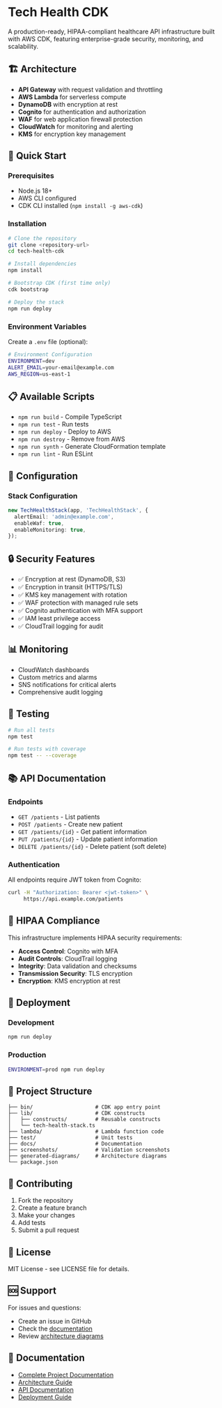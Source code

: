 # Tech Health CDK

A production-ready, HIPAA-compliant healthcare API infrastructure built with AWS CDK, featuring enterprise-grade security, monitoring, and scalability.

## 🏗️ Architecture

- **API Gateway** with request validation and throttling
- **AWS Lambda** for serverless compute
- **DynamoDB** with encryption at rest
- **Cognito** for authentication and authorization
- **WAF** for web application firewall protection
- **CloudWatch** for monitoring and alerting
- **KMS** for encryption key management

## 🚀 Quick Start

### Prerequisites

- Node.js 18+
- AWS CLI configured
- CDK CLI installed (`npm install -g aws-cdk`)

### Installation

```bash
# Clone the repository
git clone <repository-url>
cd tech-health-cdk

# Install dependencies
npm install

# Bootstrap CDK (first time only)
cdk bootstrap

# Deploy the stack
npm run deploy
```

### Environment Variables

Create a `.env` file (optional):

```bash
# Environment Configuration
ENVIRONMENT=dev
ALERT_EMAIL=your-email@example.com
AWS_REGION=us-east-1
```

## 📋 Available Scripts

- `npm run build` - Compile TypeScript
- `npm run test` - Run tests
- `npm run deploy` - Deploy to AWS
- `npm run destroy` - Remove from AWS
- `npm run synth` - Generate CloudFormation template
- `npm run lint` - Run ESLint

## 🔧 Configuration

### Stack Configuration

```typescript
new TechHealthStack(app, 'TechHealthStack', {
  alertEmail: 'admin@example.com',
  enableWaf: true,
  enableMonitoring: true,
});
```

## 🔒 Security Features

- ✅ Encryption at rest (DynamoDB, S3)
- ✅ Encryption in transit (HTTPS/TLS)
- ✅ KMS key management with rotation
- ✅ WAF protection with managed rule sets
- ✅ Cognito authentication with MFA support
- ✅ IAM least privilege access
- ✅ CloudTrail logging for audit

## 📊 Monitoring

- CloudWatch dashboards
- Custom metrics and alarms
- SNS notifications for critical alerts
- Comprehensive audit logging

## 🧪 Testing

```bash
# Run all tests
npm test

# Run tests with coverage
npm test -- --coverage
```

## 📚 API Documentation

### Endpoints

- `GET /patients` - List patients
- `POST /patients` - Create new patient
- `GET /patients/{id}` - Get patient information
- `PUT /patients/{id}` - Update patient information
- `DELETE /patients/{id}` - Delete patient (soft delete)

### Authentication

All endpoints require JWT token from Cognito:

```bash
curl -H "Authorization: Bearer <jwt-token>" \
     https://api.example.com/patients
```

## 🏥 HIPAA Compliance

This infrastructure implements HIPAA security requirements:

- **Access Control**: Cognito with MFA
- **Audit Controls**: CloudTrail logging
- **Integrity**: Data validation and checksums
- **Transmission Security**: TLS encryption
- **Encryption**: KMS encryption at rest

## 🚀 Deployment

### Development

```bash
npm run deploy
```

### Production

```bash
ENVIRONMENT=prod npm run deploy
```

## 📁 Project Structure

```
├── bin/                    # CDK app entry point
├── lib/                    # CDK constructs
│   ├── constructs/         # Reusable constructs
│   └── tech-health-stack.ts
├── lambda/                 # Lambda function code
├── test/                   # Unit tests
├── docs/                   # Documentation
├── screenshots/            # Validation screenshots
├── generated-diagrams/     # Architecture diagrams
└── package.json
```

## 🤝 Contributing

1. Fork the repository
2. Create a feature branch
3. Make your changes
4. Add tests
5. Submit a pull request

## 📄 License

MIT License - see LICENSE file for details.

## 🆘 Support

For issues and questions:
- Create an issue in GitHub
- Check the [documentation](docs/)
- Review [architecture diagrams](generated-diagrams/)

## 📖 Documentation

- [Complete Project Documentation](PROJECT_DOCUMENTATION.md)
- [Architecture Guide](docs/ARCHITECTURE.md)
- [API Documentation](docs/API_DOCUMENTATION.md)
- [Deployment Guide](docs/DEPLOYMENT_GUIDE.md)
